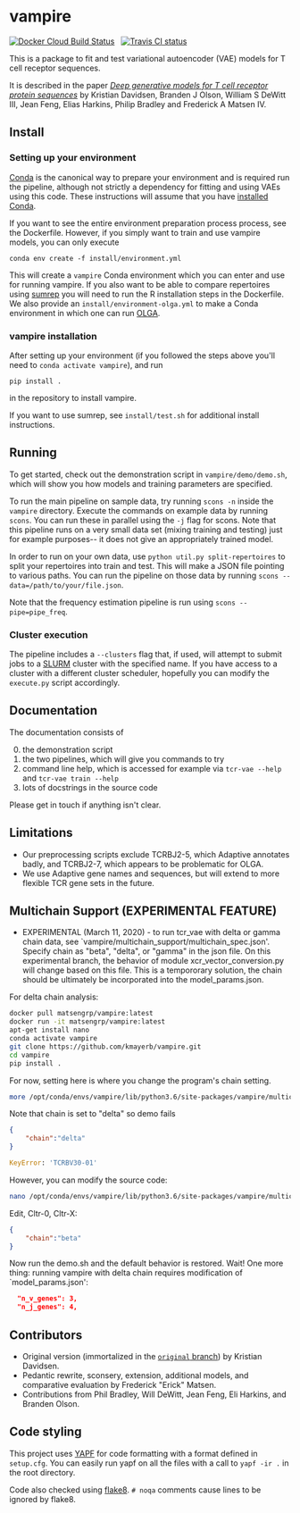 # vampire

[![Docker Cloud Build Status](https://img.shields.io/docker/cloud/build/matsengrp/vampire.svg)](https://cloud.docker.com/u/matsengrp/repository/docker/matsengrp/vampire/general) &nbsp;
[![Travis CI status](https://travis-ci.org/matsengrp/vampire.svg?branch=master)](https://travis-ci.org/matsengrp/vampire)

This is a package to fit and test variational autoencoder (VAE) models for T cell receptor sequences.

It is described in the paper [_Deep generative models for T cell receptor protein sequences_](https://elifesciences.org/articles/46935) by Kristian Davidsen, Branden J Olson, William S DeWitt III, Jean Feng, Elias Harkins, Philip Bradley and Frederick A Matsen IV.


## Install

### Setting up your environment

[Conda](https://conda.io) is the canonical way to prepare your environment and is required run the pipeline, although not strictly a dependency for fitting and using VAEs using this code.
These instructions will assume that you have [installed Conda](https://conda.io/projects/conda/en/latest/user-guide/install/index.html).

If you want to see the entire environment preparation process process, see the Dockerfile.
However, if you simply want to train and use vampire models, you can only execute

    conda env create -f install/environment.yml

This will create a `vampire` Conda environment which you can enter and use for running vampire.
If you also want to be able to compare repertoires using [sumrep](https://github.com/matsengrp/sumrep/) you will need to run the R installation steps in the Dockerfile.
We also provide an `install/environment-olga.yml` to make a Conda environment in which one can run [OLGA](https://github.com/zsethna/OLGA/).

### vampire installation

After setting up your environment (if you followed the steps above you'll need to `conda activate vampire`), and run

    pip install .

in the repository to install vampire.

If you want to use sumrep, see `install/test.sh` for additional install instructions.


## Running

To get started, check out the demonstration script in `vampire/demo/demo.sh`, which will show you how models and training parameters are specified.

To run the main pipeline on sample data, try running `scons -n` inside the `vampire` directory.
Execute the commands on example data by running `scons`.
You can run these in parallel using the `-j` flag for scons.
Note that this pipeline runs on a very small data set (mixing training and testing) just for example purposes-- it does not give an appropriately trained model.

In order to run on your own data, use `python util.py split-repertoires` to split your repertoires into train and test.
This will make a JSON file pointing to various paths.
You can run the pipeline on those data by running `scons --data=/path/to/your/file.json`.

Note that the frequency estimation pipeline is run using `scons --pipe=pipe_freq`.

### Cluster execution

The pipeline includes a `--clusters` flag that, if used, will attempt to submit jobs to a [SLURM](https://slurm.schedmd.com/overview.html) cluster with the specified name.
If you have access to a cluster with a different cluster scheduler, hopefully you can modify the `execute.py` script accordingly.


## Documentation

The documentation consists of

0. the demonstration script
1. the two pipelines, which will give you commands to try
2. command line help, which is accessed for example via `tcr-vae --help` and `tcr-vae train --help`
3. lots of docstrings in the source code

Please get in touch if anything isn't clear.


## Limitations

* Our preprocessing scripts exclude TCRBJ2-5, which Adaptive annotates badly, and TCRBJ2-7, which appears to be problematic for OLGA.
* We use Adaptive gene names and sequences, but will extend to more flexible TCR gene sets in the future.

## Multichain Support (EXPERIMENTAL FEATURE)

* EXPERIMENTAL (March 11, 2020) - to run tcr_vae  with delta or gamma chain data, see `vampire/multichain_support/multichain_spec.json'. Specify chain as "beta", "delta", or "gamma" in the json file. On this experimental branch, the behavior of module xcr_vector_conversion.py will change based on
this file. This is a tempororary solution, the chain should be ultimately be incorporated into the model_params.json.

For delta chain analysis:

```bash
docker pull matsengrp/vampire:latest
docker run -it matsengrp/vampire:latest
apt-get install nano
conda activate vampire
git clone https://github.com/kmayerb/vampire.git
cd vampire
pip install .
```

For now, setting here is where you change the 
program's chain setting.

```bash
more /opt/conda/envs/vampire/lib/python3.6/site-packages/vampire/multichain_support/multichain_spec.json
```

Note that chain is set to "delta" so demo fails
```json
{
    "chain":"delta"
}
```

```python
KeyError: 'TCRBV30-01'
```

However, you can modify the source code:

```bash
nano /opt/conda/envs/vampire/lib/python3.6/site-packages/vampire/multichain_support/multichain_spec.json
```

Edit, Cltr-0, Cltr-X:
```json
{
    "chain":"beta"
}
```
Now run the demo.sh and the default behavior is restored. Wait! One more thing: running vampire with delta chain requires modification of `model_params.json':

```json
  "n_v_genes": 3,
  "n_j_genes": 4,
```

## Contributors

* Original version (immortalized in the [`original` branch](https://github.com/matsengrp/vampire/tree/original)) by Kristian Davidsen.
* Pedantic rewrite, sconsery, extension, additional models, and comparative evaluation by Frederick "Erick" Matsen.
* Contributions from Phil Bradley, Will DeWitt, Jean Feng, Eli Harkins, and Branden Olson.


## Code styling

This project uses [YAPF](https://github.com/google/yapf) for code formatting with a format defined in `setup.cfg`.
You can easily run yapf on all the files with a call to `yapf -ir .` in the root directory.

Code also checked using [flake8](http://flake8.pycqa.org/en/latest/).
`# noqa` comments cause lines to be ignored by flake8.

